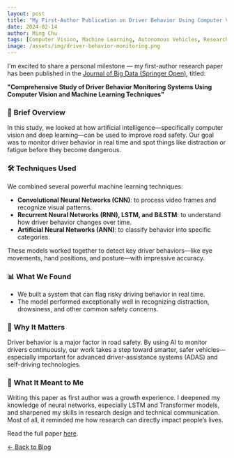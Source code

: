 ```yaml
---
layout: post
title: "My First-Author Publication on Driver Behavior Using Computer Vision and Machine Learning"
date: 2024-02-14
author: Ming Chu
tags: [Computer Vision, Machine Learning, Autonomous Vehicles, Research]
image: /assets/img/driver-behavior-monitoring.png
---
```


I'm excited to share a personal milestone — my first-author research paper has been published in the [Journal of Big Data (Springer Open)](https://link.springer.com/article/10.1186/s40537-024-00890-0), titled:

**"Comprehensive Study of Driver Behavior Monitoring Systems Using Computer Vision and Machine Learning Techniques"**

### 📖 **Brief Overview**
In this study, we looked at how artificial intelligence—specifically computer vision and deep learning—can be used to improve road safety. Our goal was to monitor driver behavior in real time and spot things like distraction or fatigue before they become dangerous.

### 🛠️ **Techniques Used**
We combined several powerful machine learning techniques:
- **Convolutional Neural Networks (CNN)**: to process video frames and recognize visual patterns.
- **Recurrent Neural Networks (RNN), LSTM, and BiLSTM**: to understand how driver behavior changes over time.
- **Artificial Neural Networks (ANN)**: to classify behavior into specific categories.

These models worked together to detect key driver behaviors—like eye movements, hand positions, and posture—with impressive accuracy.

### 📊 **What We Found**
- We built a system that can flag risky driving behavior in real time.
- The model performed exceptionally well in recognizing distraction, drowsiness, and other common safety concerns.

### 🚗 **Why It Matters**
Driver behavior is a major factor in road safety. By using AI to monitor drivers continuously, our work takes a step toward smarter, safer vehicles—especially important for advanced driver-assistance systems (ADAS) and self-driving technologies.

### 🌟 **What It Meant to Me**
Writing this paper as first author was a growth experience. I deepened my knowledge of neural networks, especially LSTM and Transformer models, and sharpened my skills in research design and technical communication. Most of all, it reminded me how research can directly impact people’s lives.

Read the full paper [here](https://link.springer.com/article/10.1186/s40537-024-00890-0).

[← Back to Blog](/blog)
